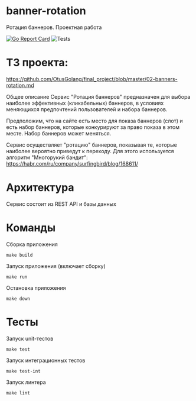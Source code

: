 # banner-rotation
Ротация баннеров. Проектная работа

[![Go Report Card](https://goreportcard.com/badge/github.com/usmartpro/banner-rotation)](https://goreportcard.com/report/github.com/usmartpro/banner-rotation)
![Tests](https://github.com/usmartpro/banner-rotation/actions/workflows/main.yml/badge.svg)
# ТЗ проекта:

https://github.com/OtusGolang/final_project/blob/master/02-banners-rotation.md

Общее описание
Сервис "Ротация баннеров" предназначен для выбора наиболее эффективных (кликабельных) баннеров, в условиях меняющихся предпочтений пользователей и набора баннеров.

Предположим, что на сайте есть место для показа баннеров (слот) и есть набор баннеров, которые конкурируют за право показа в этом месте. Набор баннеров может меняться.

Сервис осуществляет "ротацию" баннеров, показывая те, которые наиболее вероятно приведут к переходу. Для этого используется алгоритм "Многорукий бандит": https://habr.com/ru/company/surfingbird/blog/168611/

# Архитектура
Сервис состоит из REST API и базы данных

# Команды

Сборка приложения
```
make build
```

Запуск приложения (включает сборку)
```
make run
```

Остановка приложения
```
make down
```

# Тесты

Запуск unit-тестов
```
make test
```

Запуск интеграционных тестов
```
make test-int
```

Запуск линтера
```
make lint
```